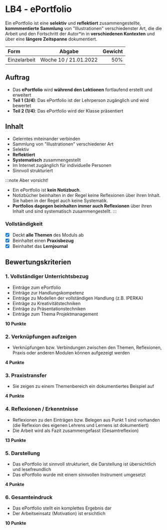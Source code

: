# LB4 - ePortfolio

Ein ePortfolio ist eine **selektiv** und **reflektiert** zusammengestellte, **kommmentierte Sammlung** von "Illustrationen" verschiedenster Art, die die Arbeit und den Fortschritt der Autor\*in in **verschiedenen Kontexten** und über eine **längere Zeitspanne** dokumentiert.

Form         | Abgabe                | Gewicht
:---         | :---:                 | ---:
Einzelarbeit | Woche 10 / 21.01.2022 | 50%

## Auftrag

- Das **ePortfolio** wird **während den Lektionen** fortlaufend erstellt und erweitert
- **Teil 1 (3/4)**: Das ePortfolio ist der Lehrperson zugänglich und wird bewertet
- **Teil 2 (1/4)**: Das ePortfolio wird der Klasse präsentiert

## Inhalt

- Gelerntes miteinander verbinden
- Sammlung von "Illustrationen" verschiedener Art
- Selektiv
- **Reflektiert**
- **Systematisch** zusammengestellt
- Im Internet zugänglich für individuelle Personen
- Sinnvoll strukturiert

:::note Aber vorsicht!
- Ein ePortfolio ist **kein Notizbuch**.
- Notizbücher beinhalten in der Regel keine Reflexionen über ihren Inhalt. Sie haben in der Regel auch keine Systematik.
- **Portfolios dagegen beinhalten immer auch Reflexionen** über ihren Inhalt und sind systematisch zusammengestellt.
:::

### Vollständigkeit

- [x] Deckt **alle Themen** des Moduls ab
- [x] Beinhaltet einen **Praxisbezug**
- [x] Beinhaltet das **Lernjournal**

## Bewertungskriterien

### 1. Vollständiger Unterrichtsbezug

- Einträge zum ePortfolio
- Einträge zur Handlungskompetenz
- Einträge zu Modellen der vollständigen Handlung (z.B. IPERKA)
- Einträge zu Kreativitätstechniken
- Einträge zu Präsentationstechniken
- Einträge zum Thema Projektmanagement

**10 Punkte**

### 2. Verknüpfungen aufzeigen

- Verknüpfungen bzw. Verbindungen zwischen den Themen, Reflexionen, Praxis oder anderen Modulen können aufgezeigt werden

**4 Punkte**

### 3. Praxistransfer

- Sie zeigen zu einem Themenbereich ein dokumentiertes Beispiel auf

**4 Punkte**

### 4. Reflexionen / Erkenntnisse

- Reflexionen zu den Einträgen bzw. Belegen aus Punkt 1 sind vorhanden (die Reflexion des eigenen Lehrens und Lernens ist dokumentiert)
- Die Arbeit wird als Fazit zusammengefasst (Gesamtreflexion)

**13 Punkte**

### 5. Darstellung

- Das ePortfolio ist sinnvoll strukturiert, die Darstellung ist übersichtlich und lesefreundlich
- Das ePortfolio wurde mit einem sinnvollen Instrument umgesetzt

**4 Punkte**

### 6. Gesamteindruck 

- Das ePortfolio stellt ein komplettes Ergebnis dar
- Der Arbeitseinsatz (Motivation) ist ersichtlich

**10 Punkte**
